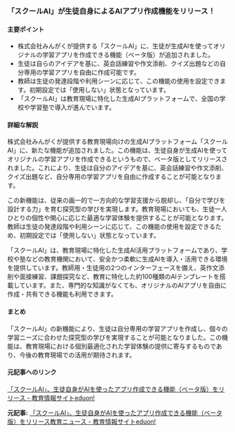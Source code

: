 ### 「スクールAI」が生徒自身によるAIアプリ作成機能をリリース！

#### 主要ポイント
- 株式会社みんがくが提供する「スクールAI」に、生徒が生成AIを使ってオリジナルの学習アプリを作成できる機能（ベータ版）が追加されました。
- 生徒は自らのアイデアを基に、英会話練習や作文添削、クイズ出題などの自分専用の学習アプリを自由に作成可能です。
- 教師は生徒の発達段階や利用シーンに応じて、この機能の使用を設定できます。初期設定では「使用しない」状態となっています。
- 「スクールAI」は教育現場に特化した生成AIプラットフォームで、全国の学校や学習塾で導入が進んでいます。

#### 詳細な解説

株式会社みんがくが提供する教育現場向けの生成AIプラットフォーム「スクールAI」に、新たな機能が追加されました。この機能は、生徒自身が生成AIを使ってオリジナルの学習アプリを作成できるというもので、ベータ版としてリリースされました。これにより、生徒は自分のアイデアを基に、英会話練習や作文添削、クイズ出題など、自分専用の学習アプリを自由に作成することが可能となります。

この新機能は、従来の画一的で一方向的な学習支援から脱却し、「自分で学びを設計する力」を育む探究型の学びを実現します。教育現場においても、生徒一人ひとりの個性や関心に応じた最適な学習体験を提供することが可能となります。教師は生徒の発達段階や利用シーンに応じて、この機能の使用を設定できるため、初期設定では「使用しない」状態となっています。

「スクールAI」は、教育現場に特化した生成AI活用プラットフォームであり、学校や塾などの教育機関において、安全かつ柔軟に生成AIを導入・活用できる環境を提供しています。教師用・生徒用の2つのインターフェースを備え、英作文添削や面接練習、課題探究など、教育に特化した約100種類のAIテンプレートを搭載しています。また、専門的な知識がなくても、オリジナルのAIアプリを自由に作成・共有できる機能も利用できます。

#### まとめ

「スクールAI」の新機能により、生徒は自分専用の学習アプリを作成し、個々の学習ニーズに合わせた探究型の学びを実現することが可能となりました。この機能は、教育現場における個別最適化された学習体験の提供に寄与するものであり、今後の教育現場での活用が期待されます。

#### 元記事へのリンク
[「スクールAI」、生徒自身がAIを使ったアプリ作成できる機能（ベータ版）をリリース - 教育情報サイトeduon!](https://www.eduon.jp/news/202505080803/)

**元記事:** [「スクールAI」、生徒自身がAIを使ったアプリ作成できる機能（ベータ版）をリリース教育ニュース - 教育情報サイトeduon!](https://eduon.jp/news/juku/20250508-014641)